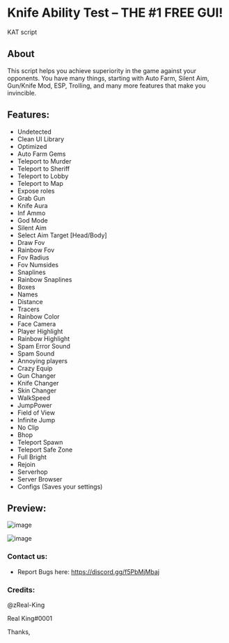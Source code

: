 # Knife Ability Test – THE #1 FREE GUI!
KAT script
## About
This script helps you achieve superiority in the game against your opponents. You have many things, starting with Auto Farm, Silent Aim, Gun/Knife Mod, ESP, Trolling, and many more features that make you invincible.


## Features:
* Undetected
* Clean UI Library
* Optimized
* Auto Farm Gems
* Teleport to Murder
* Teleport to Sheriff
* Teleport to Lobby
* Teleport to Map
* Expose roles
* Grab Gun
* Knife Aura
* Inf Ammo
* God Mode
* Silent Aim
* Select Aim Target [Head/Body]
* Draw Fov
* Rainbow Fov
* Fov Radius
* Fov Numsides
* Snaplines
* Rainbow Snaplines
* Boxes
* Names 
* Distance
* Tracers
* Rainbow Color
* Face Camera 
* Player Highlight
* Rainbow Highlight
* Spam Error Sound
* Spam Sound
* Annoying players
* Crazy Equip
* Gun Changer
* Knife Changer
* Skin Changer
* WalkSpeed
* JumpPower
* Field of View
* Infinite Jump
* No Clip
* Bhop
* Teleport Spawn
* Teleport Safe Zone
* Full Bright
* Rejoin
* Serverhop
* Server Browser
* Configs (Saves your settings)

## Preview:
![image](https://github.com/zReal-King/Knife-Ability-Test/assets/71533667/ac60f9a2-20ac-4988-8f88-0439362c4bdc)

![image](https://github.com/zReal-King/Knife-Ability-Test/assets/71533667/90dacacb-8f38-49f8-89b0-2c9ae512329a)



### Contact us:

* Report Bugs here: https://discord.gg/f5PbMjMbaj


### Credits:
@zReal-King

Real King#0001

Thanks,
